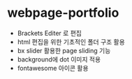 # webpage-portfolio

- Brackets Editer 로 편집
- html 편집을 위한 기초적인 폴더 구조 활용
- bx slider 활용한 page sliding 기능
- background에 dot 이미지 적용
- fontawesome 아이콘 활용
